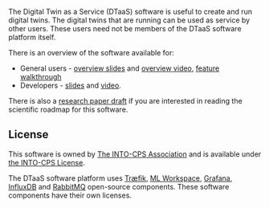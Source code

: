 The Digital Twin as a Service (DTaaS) software is useful to create and run digital twins.
The digital twins that are running can be used as service by other users.
These users need not be members of the DTaaS software platform itself.

There is an overview of the software available for:

* General users -
[overview slides](https://odin.cps.digit.au.dk/into-cps/dtaas/assets/DTaaS-short-intro.pdf)
and [overview video](https://odin.cps.digit.au.dk/into-cps/dtaas/assets/videos/DTaaS-short-intro.mp4),
[feature walkthrough](https://odin.cps.digit.au.dk/into-cps/dtaas/assets/videos/dtaas-v0.2.0-demo.mp4)
* Developers -
[slides](https://odin.cps.digit.au.dk/into-cps/dtaas/assets/DTaaS-overview.pdf)
and [video](https://odin.cps.digit.au.dk/into-cps/dtaas/assets/videos/DTaaS-overview.mkv).

There is also a [research paper draft](https://arxiv.org/abs/2305.07244)
if you are interested in reading the scientific roadmap for this software.

## License

This software is owned by [The INTO-CPS Association](https://into-cps.org/) and is available under [the INTO-CPS License](LICENSE.md).

The DTaaS software platform uses [Træfik](https://github.com/traefik/traefik), [ML Workspace](https://github.com/ml-tooling/ml-workspace), [Grafana](https://github.com/grafana/grafana), [InfluxDB](https://github.com/influxdata/influxdb) and [RabbitMQ](https://github.com/rabbitmq/rabbitmq-server) open-source components. These software components have their own licenses.
